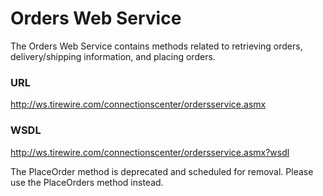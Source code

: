 # Orders Web Service

The Orders Web Service contains methods related to retrieving orders, delivery/shipping information, and placing orders.

### URL
http://ws.tirewire.com/connectionscenter/ordersservice.asmx

### WSDL
http://ws.tirewire.com/connectionscenter/ordersservice.asmx?wsdl

<aside class="warning">
The PlaceOrder method is deprecated and scheduled for removal. Please use the PlaceOrders method instead.
</aside>